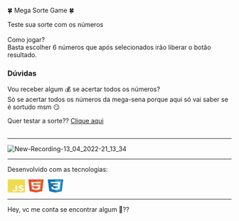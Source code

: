 🍀 Mega Sorte Game 🍀

Teste sua sorte com os números
<br><br>
Como jogar? <br>
Basta escolher 6 números que após selecionados irão liberar o botão resultado.


<h3>Dúvidas</h3>
Vou receber algum 💰 se acertar todos os números?<br>
Só se acertar todos os números da mega-sena porque aqui só vai saber se é sortudo msm 😏


Quer testar a sorte?? <a href="https://pamelamarinho.github.io/mega-sorte/">Clique aqui<a/>
 <br><br><hr>

![New-Recording-13_04_2022-21_13_34](https://user-images.githubusercontent.com/40448360/163289958-35931022-328a-47a0-a62a-8ff968aa48ee.gif)

<hr>

 Desenvolvido com as tecnologias:

  <img align="center" alt="Pamela-Js" height="30" width="40" src="https://raw.githubusercontent.com/devicons/devicon/master/icons/javascript/javascript-plain.svg"> <img align="center" alt="Pamela-HTML" height="30" width="40" src="https://raw.githubusercontent.com/devicons/devicon/master/icons/html5/html5-original.svg"> <img align="center" alt="Pamela-CSS" height="30" width="40" src="https://raw.githubusercontent.com/devicons/devicon/master/icons/css3/css3-original.svg">
  
  <hr>

 
 Hey, vc me conta se encontrar algum 🐛?? 
